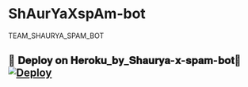 # ShAurYaXspAm-bot
TEAM_SHAURYA_SPAM_BOT

 🚀 𝐃𝐞𝐩𝐥𝐨𝐲 𝐨𝐧 𝐇𝐞𝐫𝐨𝐤𝐮_𝐛𝐲_𝐒𝐡𝐚𝐮𝐫𝐲𝐚-𝐱-𝐬𝐩𝐚𝐦-𝐛𝐨𝐭💋
[![Deploy](https://www.herokucdn.com/deploy/button.svg)](https://heroku.com/deploy?template=https://github.com/shauryateam/ShAurYaXspAm-bot)
------------------------------------------------
